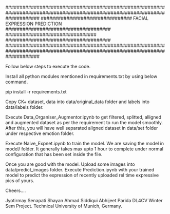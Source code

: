 ############################################################################################################################    ################################              FACIAL EXPRESSION PREDICTION             #####################################   
################################                                                       #####################################   
############################################################################################################################

Follow below steps to execute the code.

Install all python modules mentioned in requirements.txt by using below command.

pip install -r requirements.txt

Copy CK+ dataset, data into data/original_data folder and labels into data/labels folder.

Execute Data_Organiser_Augmentor.ipynb to get filtered, splitted, alligned and augmented dataset 
as per the requirement to run the model smoothly. 
After this, you will have well separated aligned dataset in data/set folder under respective emotion folder.

Execute Naive_Expnet.ipynb to train the model.
We are saving the model in model/ folder.
It generally takes max upto 1 hour to complete under normal configuration that has been set inside the file.

Once you are good with the model. Upload some images into data/predict_images folder.
Execute Prediction.ipynb with your trained model to predict the expression of recently uploaded rel time expressive pics of yours.

Cheers....

Jyotirmay Senapati
Shayan Ahmad Siddiqui
Abhijeet Parida
DL4CV Winter Sem Project.
Technical University of Munich, Germany.

